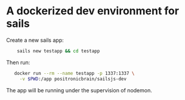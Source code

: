 A dockerized dev environment for sails
======================================
Create a new sails app:

```sh
    sails new testapp && cd testapp
```

Then run:

```sh
   docker run --rm --name testapp -p 1337:1337 \
     -v $PWD:/app positronicbrain/sailsjs-dev
```

The app will be running under the supervision of nodemon.
